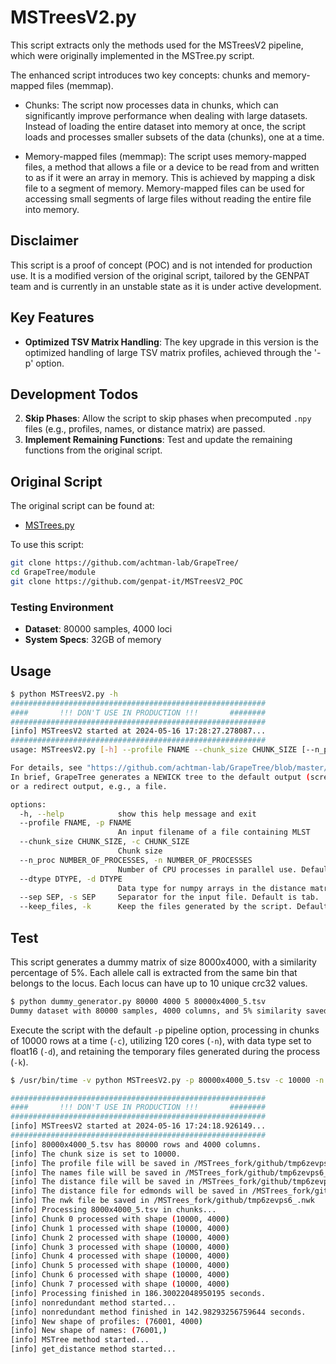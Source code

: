 # MSTreesV2.py

This script extracts only the methods used for the MSTreesV2 pipeline, which were originally implemented in the MSTree.py script.

The enhanced script introduces two key concepts: chunks and memory-mapped files (memmap).

* Chunks: The script now processes data in chunks, which can significantly improve performance when dealing with large datasets. Instead of loading the entire dataset into memory at once, the script loads and processes smaller subsets of the data (chunks), one at a time.

* Memory-mapped files (memmap): The script uses memory-mapped files, a method that allows a file or a device to be read from and written to as if it were an array in memory. This is achieved by mapping a disk file to a segment of memory. Memory-mapped files can be used for accessing small segments of large files without reading the entire file into memory.

## Disclaimer
This script is a proof of concept (POC) and is not intended for production use. It is a modified version of the original script, tailored by the GENPAT team and is currently in an unstable state as it is under active development.

## Key Features
- **Optimized TSV Matrix Handling**: The key upgrade in this version is the optimized handling of large TSV matrix profiles, achieved through the '-p' option.

## Development Todos
2. **Skip Phases**: Allow the script to skip phases when precomputed `.npy` files (e.g., profiles, names, or distance matrix) are passed.
3. **Implement Remaining Functions**: Test and update the remaining functions from the original script.

## Original Script
The original script can be found at:
- [MSTrees.py](https://github.com/achtman-lab/GrapeTree/blob/master/module/MSTrees.py)

To use this script:
```bash
git clone https://github.com/achtman-lab/GrapeTree/
cd GrapeTree/module
git clone https://github.com/genpat-it/MSTreesV2_POC
```

### Testing Environment
- **Dataset**: 80000 samples, 4000 loci
- **System Specs**: 32GB of memory

## Usage

```bash
$ python MSTreesV2.py -h
#########################################################
####       !!! DON'T USE IN PRODUCTION !!!       ########
#########################################################
[info] MSTreesV2 started at 2024-05-16 17:28:27.278087...
#########################################################
usage: MSTreesV2.py [-h] --profile FNAME --chunk_size CHUNK_SIZE [--n_proc NUMBER_OF_PROCESSES] [--dtype DTYPE] [--sep SEP] [--keep_files]

For details, see "https://github.com/achtman-lab/GrapeTree/blob/master/README.md".
In brief, GrapeTree generates a NEWICK tree to the default output (screen) 
or a redirect output, e.g., a file. 

options:
  -h, --help            show this help message and exit
  --profile FNAME, -p FNAME
                        An input filename of a file containing MLST
  --chunk_size CHUNK_SIZE, -c CHUNK_SIZE
                        Chunk size
  --n_proc NUMBER_OF_PROCESSES, -n NUMBER_OF_PROCESSES
                        Number of CPU processes in parallel use. Default is half of available cores.
  --dtype DTYPE, -d DTYPE
                        Data type for numpy arrays in the distance matrix. Provide 16 for np.float16. Default is np.float32.
  --sep SEP, -s SEP     Separator for the input file. Default is tab.
  --keep_files, -k      Keep the files generated by the script. Default is True.
```

## Test
This script generates a dummy matrix of size 8000x4000, with a similarity percentage of 5%. Each allele call is extracted from the same bin that belongs to the locus. Each locus can have up to 10 unique crc32 values.

```bash
$ python dummy_generator.py 80000 4000 5 80000x4000_5.tsv
Dummy dataset with 80000 samples, 4000 columns, and 5% similarity saved to 80000x4000_5.tsv
```

Execute the script with the default `-p` pipeline option, processing in chunks of 10000 rows at a time (`-c`), utilizing 120 cores (`-n`), with data type set to float16 (`-d`), and retaining the temporary files generated during the process (`-k`).

```bash
$ /usr/bin/time -v python MSTreesV2.py -p 80000x4000_5.tsv -c 10000 -n 120 -d 16 -k

#########################################################
####       !!! DON'T USE IN PRODUCTION !!!       ########
#########################################################
[info] MSTreesV2 started at 2024-05-16 17:24:18.926149...
#########################################################
[info] 80000x4000_5.tsv has 80000 rows and 4000 columns.
[info] The chunk size is set to 10000.
[info] The profile file will be saved in /MSTrees_fork/github/tmp6zevps6_.prof.npy.
[info] The names file will be saved in /MSTrees_fork/github/tmp6zevps6_.names.npy.
[info] The distance file will be saved in /MSTrees_fork/github/tmp6zevps6_.dist.npy.
[info] The distance file for edmonds will be saved in /MSTrees_fork/github/tmp6zevps6_.dist.list
[info] The nwk file be saved in /MSTrees_fork/github/tmp6zevps6_.nwk
[info] Processing 8000x4000_5.tsv in chunks...
[info] Chunk 0 processed with shape (10000, 4000)
[info] Chunk 1 processed with shape (10000, 4000)
[info] Chunk 2 processed with shape (10000, 4000)
[info] Chunk 3 processed with shape (10000, 4000)
[info] Chunk 4 processed with shape (10000, 4000)
[info] Chunk 5 processed with shape (10000, 4000)
[info] Chunk 6 processed with shape (10000, 4000)
[info] Chunk 7 processed with shape (10000, 4000)
[info] Processing finished in 186.30022048950195 seconds.
[info] nonredundant method started...
[info] nonredundant method finished in 142.98293256759644 seconds.
[info] New shape of profiles: (76001, 4000)
[info] New shape of names: (76001,)
[info] MSTree method started...
[info] get_distance method started...
```